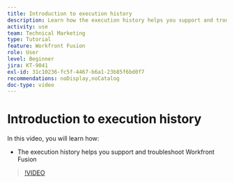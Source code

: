 ```yaml
---
title: Introduction to execution history
description: Learn how the execution history helps you support and troubleshoot in [!DNL Adobe Workfront Fusion].
activity: use
team: Technical Marketing
type: Tutorial
feature: Workfront Fusion
role: User
level: Beginner
jira: KT-9041
exl-id: 31c10236-fc5f-4467-b6a1-23b85f6bd0f7
recommendations: noDisplay,noCatalog
doc-type: video
---
```

# Introduction to execution history

In this video, you will learn how:

* The execution history helps you support and troubleshoot Workfront Fusion

>[!VIDEO](https://video.tv.adobe.com/v/335282/?quality=12&learn=on)

